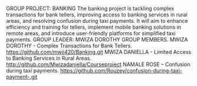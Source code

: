 GROUP PROJECT: BANKING
The banking project is tackling complex transactions for bank tellers, improving access to banking services in rural areas, and resolving confusion during taxi payments. It will aim to enhance efficiency and training for tellers, implement mobile banking solutions in remote areas, and introduce user-friendly platforms for simplified taxi payments.
GROUP LEADER: MWIZA DOROTHY
GROUP MEMBERS.
MWIZA DOROTHY -   Complex Transactions for Bank Tellers.
https://github.com/mwii420/Banking.git 
MWIZA DANIELLA -    Limited Access to Banking Services in Rural Areas.
http://github.com/Mwizadaniella/Courseproject
NAMALE ROSE – Confusion during taxi payments. 
 https://github.com/Rouzey/confusion-during-taxi-payment-.git





